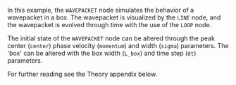 In this example, the `WAVEPACKET` node simulates the behavior of a wavepacket in a box. The wavepacket is visualized by the `LINE` node, and the wavepacket is evolved through time with the use of the `LOOP` node.

The initial state of the `WAVEPACKET` node can be altered through the peak center (`center`) phase velocity (`momentum`) and width (`sigma`) parameters. The 'box' can be altered with the box width (`L_box`) and time step (`dt`) parameters.

For further reading see the Theory appendix below.
